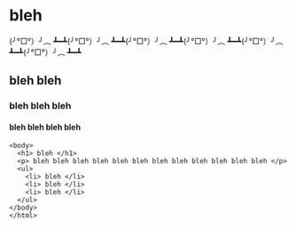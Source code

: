 # bleh
(╯°□°）╯︵ ┻━┻(╯°□°）╯︵ ┻━┻(╯°□°）╯︵ ┻━┻(╯°□°）╯︵ ┻━┻(╯°□°）╯︵ ┻━┻(╯°□°）╯︵ ┻━┻
## bleh bleh
### bleh bleh bleh
#### bleh bleh bleh bleh
<!doctype html>
<html>
  <head>

    <body>
      <h1> bleh </h1>
      <p> bleh bleh bleh bleh bleh bleh bleh bleh bleh bleh bleh bleh </p>
      <ul>
        <li> bleh </li>
        <li> bleh </li>
        <li> bleh </li>
      </ul>
    </body>
    </html>
      
